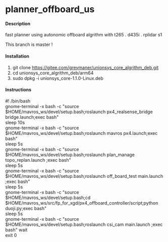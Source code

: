 # planner_offboard_us

#### Description
fast planner using autonomic offboard algrithm with t265 . d435i . rplidar s1

This branch is master ! 

#### Installation
1. git clone https://gitee.com/greymaner/unionsys_core_algrithm_deb.git
2. cd unionsys_core_algrithm_deb/arm64
3. sudo dpkg -i unionsys_core-1.1.0-Linux.deb



#### Instructions

#! /bin/bash  
gnome-terminal -x bash -c "source $HOME/mavros_ws/devel/setup.bash;roslaunch px4_realsense_bridge bridge.launch;exec bash"  
sleep 10s  
gnome-terminal -x bash -c  "source $HOME/mavros_ws/devel/setup.bash;roslaunch mavros px4.launch;exec bash"  
sleep 5s  
gnome-terminal -x bash -c  "source $HOME/mavros_ws/devel/setup.bash;roslaunch plan_manage topo_replan.launch ;exec bash"  
sleep 5s  
gnome-terminal -x bash -c  "source $HOME/mavros_ws/devel/setup.bash;roslaunch off_board_test main.launch ;exec bash"  
sleep 5s  
gnome-terminal -x bash -c  "source $HOME/mavros_ws/devel/setup.bash;cd $HOME/mavros_ws/src/fp_for_xgd/px4_offboard_controller/script;python duoji.py;exec bash"  
sleep 5s  
gnome-terminal -x bash -c  "source $HOME/mavros_ws/devel/setup.bash;roslaunch csi_cam main.launch ;exec bash" 
wait  
exit 0  

